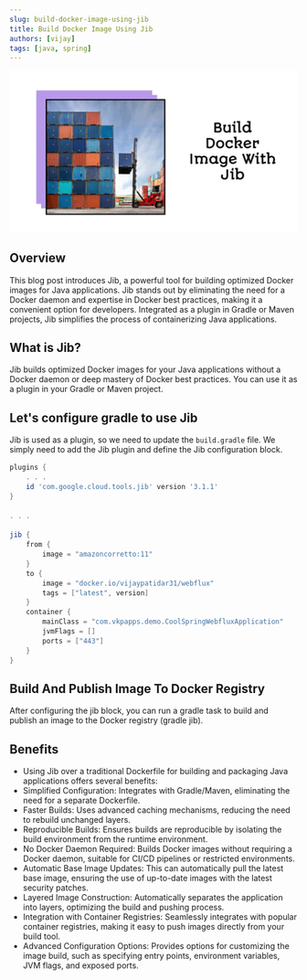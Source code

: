```yaml
---
slug: build-docker-image-using-jib
title: Build Docker Image Using Jib
authors: [vijay]
tags: [java, spring]
---
```


![Docker Build](./docker-build.png)

## Overview

This blog post introduces Jib, a powerful tool for building optimized Docker images for Java applications. Jib stands out by eliminating the need for a Docker daemon and expertise in Docker best practices, making it a convenient option for developers. Integrated as a plugin in Gradle or Maven projects, Jib simplifies the process of containerizing Java applications.

<!--truncate-->

## What is Jib?

Jib builds optimized Docker images for your Java applications without a Docker daemon or deep mastery of Docker best practices.
You can use it as a plugin in your Gradle or Maven project.

## Let's configure gradle to use Jib

Jib is used as a plugin, so we need to update the `build.gradle` file. We simply need to add the Jib plugin and define the Jib configuration block.

```gradle title="build.gradle"
plugins {
    . . .
    id 'com.google.cloud.tools.jib' version '3.1.1'
}

. . .

jib {
    from {
        image = "amazoncorretto:11"
    }
    to {
        image = "docker.io/vijaypatidar31/webflux"
        tags = ["latest", version]
    }
    container {
        mainClass = "com.vkpapps.demo.CoolSpringWebfluxApplication"
        jvmFlags = []
        ports = ["443"]
    }
}
```

## Build And Publish Image To Docker Registry

After configuring the jib block, you can run a gradle task to build and publish an image to the Docker registry (gradle jib).

## Benefits

- Using Jib over a traditional Dockerfile for building and packaging Java applications offers several benefits:
- Simplified Configuration: Integrates with Gradle/Maven, eliminating the need for a separate Dockerfile.
- Faster Builds: Uses advanced caching mechanisms, reducing the need to rebuild unchanged layers.
- Reproducible Builds: Ensures builds are reproducible by isolating the build environment from the runtime environment.
- No Docker Daemon Required: Builds Docker images without requiring a Docker daemon, suitable for CI/CD pipelines or restricted environments.
- Automatic Base Image Updates: This can automatically pull the latest base image, ensuring the use of up-to-date images with the latest security patches.
- Layered Image Construction: Automatically separates the application into layers, optimizing the build and pushing process.
- Integration with Container Registries: Seamlessly integrates with popular container registries, making it easy to push images directly from your build tool.
- Advanced Configuration Options: Provides options for customizing the image build, such as specifying entry points, environment variables, JVM flags, and exposed ports.
